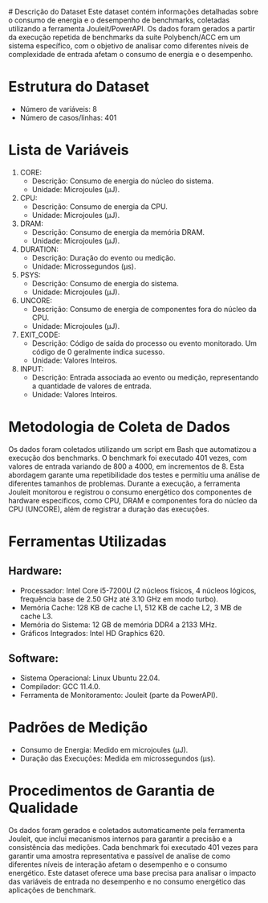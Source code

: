 #﻿ Descrição do Dataset
Este dataset contém informações detalhadas sobre o consumo de energia e o desempenho de benchmarks, coletadas utilizando a ferramenta Jouleit/PowerAPI. Os dados foram gerados a partir da execução repetida de benchmarks da suíte Polybench/ACC em um sistema específico, com o objetivo de analisar como diferentes níveis de complexidade de entrada afetam o consumo de energia e o desempenho.

# Estrutura do Dataset
* Número de variáveis: 8
* Número de casos/linhas: 401

# Lista de Variáveis
1. CORE:
   * Descrição: Consumo de energia do núcleo do sistema.
   * Unidade: Microjoules (μJ).
2. CPU:
   * Descrição: Consumo de energia da CPU.
   * Unidade: Microjoules (μJ).
3. DRAM:
   * Descrição: Consumo de energia da memória DRAM.
   * Unidade: Microjoules (μJ).
4. DURATION:
   * Descrição: Duração do evento ou medição.
   * Unidade: Microssegundos (μs).
5. PSYS:
   * Descrição: Consumo de energia do sistema.
   * Unidade: Microjoules (μJ).
6. UNCORE:
   * Descrição: Consumo de energia de componentes fora do núcleo da CPU.
   * Unidade: Microjoules (μJ).
7. EXIT_CODE:
   * Descrição: Código de saída do processo ou evento monitorado. Um código de 0 geralmente indica sucesso.
   * Unidade: Valores Inteiros.
8. INPUT:
   * Descrição: Entrada associada ao evento ou medição, representando a quantidade de valores de entrada.
   * Unidade: Valores Inteiros.

# Metodologia de Coleta de Dados
Os dados foram coletados utilizando um script em Bash que automatizou a execução dos benchmarks. O benchmark foi executado 401 vezes, com valores de entrada variando de 800 a 4000, em incrementos de 8. Esta abordagem garante uma repetibilidade dos testes e permitiu uma análise de diferentes tamanhos de problemas.
Durante a execução, a ferramenta Jouleit monitorou e registrou o consumo energético dos componentes de hardware específicos, como CPU, DRAM e componentes fora do núcleo da CPU (UNCORE), além de registrar a duração das execuções.

# Ferramentas Utilizadas
## Hardware:
   * Processador: Intel Core i5-7200U (2 núcleos físicos, 4 núcleos lógicos, frequência base de 2.50 GHz até 3.10 GHz em modo turbo).
   * Memória Cache: 128 KB de cache L1, 512 KB de cache L2, 3 MB de cache L3.
   * Memória do Sistema: 12 GB de memória DDR4 a 2133 MHz.
   * Gráficos Integrados: Intel HD Graphics 620.
## Software:
   * Sistema Operacional: Linux Ubuntu 22.04.
   * Compilador: GCC 11.4.0.
   * Ferramenta de Monitoramento: Jouleit (parte da PowerAPI).

# Padrões de Medição
* Consumo de Energia: Medido em microjoules (μJ).
* Duração das Execuções: Medida em microssegundos (μs).

# Procedimentos de Garantia de Qualidade
Os dados foram gerados e coletados automaticamente pela ferramenta Jouleit, que inclui mecanismos internos para garantir a precisão e a consistência das medições. Cada benchmark foi executado 401 vezes para garantir uma amostra representativa e passível de analise de como diferentes níveis de interação afetam o desempenho e o consumo energético.
Este dataset oferece uma base precisa para analisar o impacto das variáveis de entrada no desempenho e no consumo energético das aplicações de benchmark.
